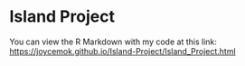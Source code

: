 # Island Project
You can view the R Markdown with my code at this link: https://joycemok.github.io/Island-Project/Island_Project.html
